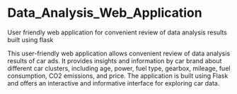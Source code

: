 # Data_Analysis_Web_Application
User friendly web application for convenient review of data analysis results built using flask

This user-friendly web application allows convenient review of data analysis results of car ads. It provides insights and information by car brand about different car clusters, including age, power, fuel type, gearbox, mileage, fuel consumption, CO2 emissions, and price. The application is built using Flask and offers an interactive and informative interface for exploring car data.
